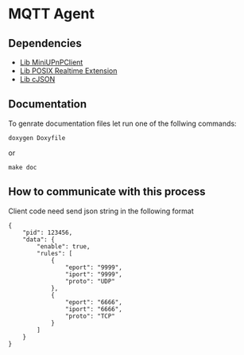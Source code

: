 # MQTT Agent
## Dependencies

- [Lib MiniUPnPClient](https://github.com/miniupnp/miniupnp/tree/master/miniupnpc)
- [Lib POSIX Realtime Extension](https://docs.oracle.com/cd/E86824_01/html/E54772/librt-3lib.html)
- [Lib cJSON](https://github.com/DaveGamble/cJSON)

## Documentation

To genrate documentation files let run one of the follwing commands:

    doxygen Doxyfile
or

    make doc

## How to communicate with this process
Client code need send json string in the following format

    {
        "pid": 123456,
        "data": {
            "enable": true,
            "rules": [
                {
                    "eport": "9999",
                    "iport": "9999",
                    "proto": "UDP"
                },
                {
                    "eport": "6666",
                    "iport": "6666",
                    "proto": "TCP"
                }
            ]
        }
    }
